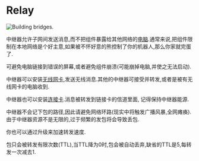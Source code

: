 # Relay

![Building bridges.](oredict:oc:relay)

中继器允许子网间发送消息,而不把组件暴露给其他网络的[电脑](../general/computer.md).通常来说,把组件限制在本地网络是个好主意,如果被不怀好意的熊控制了你的机器人,那么你家就完蛋了.

可避免电脑链接到错误的屏幕,或者避免组件崩溃(可能崩掉电脑,并使之无法启动).

中继器可以安装[无线网卡](../item/wlanCard1.md),发送无线消息.其他的中继器可接受并转发,或者是被有无线网卡的电脑收到.

中继器也可以安装[连接卡](../item/linkedCard.md).消息被转发到链接卡的信道里面, 记得保持中继器能源.

中继器不会记下包的路径,因此请避免网络环路(现实中将触发广播风暴,全网瘫痪).由于中继器资源不是无限的,过于频繁的发包将会导致丢包. 

你也可以通过升级来加速转发速度.

包只会被转发有限次数(TTL),当TTL降为0时,包会被自动丢弃,缺省的TTL是5,每转发一次减去1.
